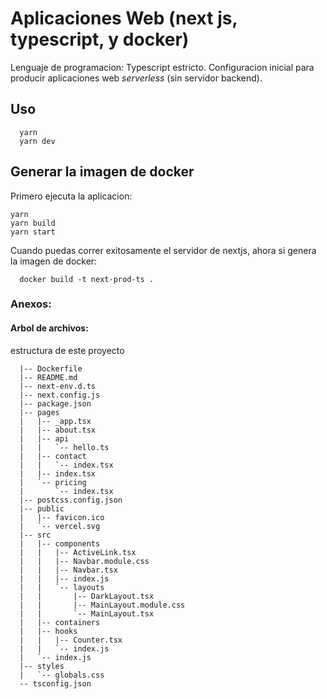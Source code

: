 # Aplicaciones Web (next js, typescript, y docker)
Lenguaje de programacion: Typescript estricto.
Configuracion inicial para producir aplicaciones web *serverless* (sin servidor backend).

## Uso
```
  yarn 
  yarn dev
```

## Generar la imagen de docker
Primero ejecuta la aplicacion:
```
yarn
yarn build
yarn start
```

Cuando puedas correr exitosamente el servidor de nextjs, ahora si genera la imagen de docker:
```
  docker build -t next-prod-ts .
```

### Anexos: 
#### Arbol de archivos:
estructura de este proyecto
```
  |-- Dockerfile
  |-- README.md
  |-- next-env.d.ts
  |-- next.config.js
  |-- package.json
  |-- pages
  |   |-- _app.tsx
  |   |-- about.tsx
  |   |-- api
  |   |   `-- hello.ts
  |   |-- contact
  |   |   `-- index.tsx
  |   |-- index.tsx
  |   `-- pricing
  |       `-- index.tsx
  |-- postcss.config.json
  |-- public
  |   |-- favicon.ico
  |   `-- vercel.svg
  |-- src
  |   |-- components
  |   |   |-- ActiveLink.tsx
  |   |   |-- Navbar.module.css
  |   |   |-- Navbar.tsx
  |   |   |-- index.js
  |   |   `-- layouts
  |   |       |-- DarkLayout.tsx
  |   |       |-- MainLayout.module.css
  |   |       `-- MainLayout.tsx
  |   |-- containers
  |   |-- hooks
  |   |   |-- Counter.tsx
  |   |   `-- index.js
  |   `-- index.js
  |-- styles
  |   `-- globals.css
  -- tsconfig.json
```
